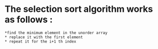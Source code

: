 # The selection sort algorithm works as follows : 

    *find the minimum element in the unorder array
    * replace it with the first element 
    * repeat it for the i+1 th index 